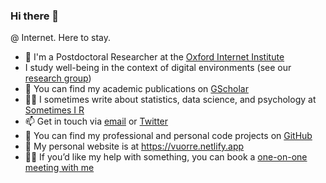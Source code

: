 ### Hi there 👋

@ Internet. Here to stay.

- 🔭 I'm a Postdoctoral Researcher at the [Oxford Internet Institute](https://www.oii.ox.ac.uk/people/profiles/matti-vuorre/)
- I study well-being in the context of digital environments (see our [research group](https://github.com/digital-wellbeing))
- 📜 You can find my academic publications on [GScholar](https://scholar.google.com/citations?hl=en&user=I4DSy-8AAAAJ&view_op=list_works&sortby=pubdate)
- 🧑‍🏫 I sometimes write about statistics, data science, and psychology at [Sometimes I R](https://sometimesir.com)
- 📫 Get in touch via [email](matti.vuorre@oii.ox.ac.uk) or [Twitter](https://twitter.com/vuorre)
- 🌱 You can find my professional and personal code projects on [GitHub](https://github.com/mvuorre?tab=repositories)
- 💾 My personal website is at <https://vuorre.netlify.app>
- 🧑‍🔬 If you’d like my help with something, you can book a [one-on-one meeting with me](https://book.stripe.com/aEU8wG5vkaKK5J6bIK)
